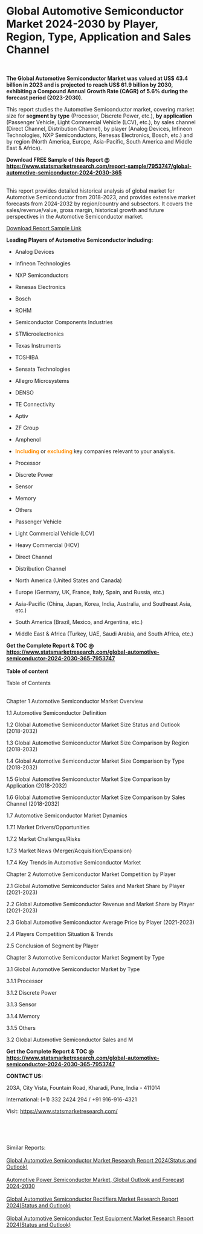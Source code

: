<h1>Global Automotive Semiconductor Market 2024-2030 by Player, Region, Type, Application and Sales Channel</h1><br/><p><strong>The Global Automotive Semiconductor Market was valued at US$ 43.4 billion in 2023 and is projected to reach US$ 61.9 billion by 2030, exhibiting a Compound Annual Growth Rate (<strong>CAGR</strong>) of 5.6% during the forecast period (2023-2030).</strong></p><p>
 
 </p><p>This report studies the Automotive Semiconductor market, covering market size for <strong>segment by type</strong> (Processor, Discrete Power, etc.), <strong>by application</strong> (Passenger Vehicle, Light Commercial Vehicle (LCV), etc.), by sales channel (Direct Channel, Distribution Channel), by player (Analog Devices, Infineon Technologies, NXP Semiconductors, Renesas Electronics, Bosch, etc.) and by region (North America, Europe, Asia-Pacific, South America and Middle East & Africa).</p><div><b>Download FREE Sample of this Report @ <a href="https://www.statsmarketresearch.com/download-free-sample/7953747/global-automotive-semiconductor-2024-2030-365">https://www.statsmarketresearch.com/report-sample/7953747/global-automotive-semiconductor-2024-2030-365</a></b></div><br><p>
 
 This report provides detailed historical analysis of global market for Automotive Semiconductor from 2018-2023, and provides extensive market forecasts from 2024-2032 by region/country and subsectors. It covers the sales/revenue/value, gross margin, historical growth and future perspectives in the Automotive Semiconductor market.</p><p><a href="https://www.statsmarketresearch.com/download-free-sample/7953747/global-automotive-semiconductor-2024-2030-365">Download Report Sample Link</a></p><p>
 
 <strong>Leading Players of Automotive Semiconductor including:</strong></p><p>
 
 </p><ul><p></p><li>Analog Devices</li><p></p><li>Infineon Technologies</li><p></p><li>NXP Semiconductors</li><p></p><li>Renesas Electronics</li><p></p><li>Bosch</li><p></p><li>ROHM</li><p></p><li>Semiconductor Components Industries</li><p></p><li>STMicroelectronics</li><p></p><li>Texas Instruments</li><p></p><li>TOSHIBA</li><p></p><li>Sensata Technologies</li><p></p><li>Allegro Microsystems</li><p></p><li>DENSO</li><p></p><li>TE Connectivity</li><p></p><li>Aptiv</li><p></p><li>ZF Group</li><p></p><li>Amphenol</li><p></p><li><span style="color:#FF8C00"><strong>Including </strong></span>or <span style="color:#FF8C00"><strong>excluding </strong></span>key companies relevant to your analysis.</li><p></p></ul><p>
 
 </p><p>
 
 </p><ul><p></p><li>Processor</li><p></p><li>Discrete Power</li><p></p><li>Sensor</li><p></p><li>Memory</li><p></p><li>Others</li><p></p></ul><p>
 
 </p><p>
 
 </p><ul><p></p><li>Passenger Vehicle</li><p></p><li>Light Commercial Vehicle (LCV)</li><p></p><li>Heavy Commercial (HCV)</li><p></p></ul><p>
 
 </p><p>
 
 </p><ul><p></p><li>Direct Channel</li><p></p><li>Distribution Channel</li><p></p></ul><p>
 
 </p><p>
 
 </p><ul><p></p><li>North America (United States and Canada)</li><p></p><li>Europe (Germany, UK, France, Italy, Spain, and Russia, etc.)</li><p></p><li>Asia-Pacific (China, Japan, Korea, India, Australia, and Southeast Asia, etc.)</li><p></p><li>South America (Brazil, Mexico, and Argentina, etc.)</li><p></p><li>Middle East & Africa (Turkey, UAE, Saudi Arabia, and South Africa, etc.)</li><p></p></ul><p>
 
 </p><div><b>Get the Complete Report & TOC @ <a href="https://www.statsmarketresearch.com/global-automotive-semiconductor-2024-2030-365-7953747">https://www.statsmarketresearch.com/global-automotive-semiconductor-2024-2030-365-7953747</a></b></div><br><b>Table of content</b><p>Table of Contents<br />
 
 <br />
 
 Chapter 1 Automotive Semiconductor Market Overview<br />
 
  1.1 Automotive Semiconductor Definition<br />
 
  1.2 Global Automotive Semiconductor Market Size Status and Outlook (2018-2032)<br />
 
  1.3 Global Automotive Semiconductor Market Size Comparison by Region (2018-2032)<br />
 
  1.4 Global Automotive Semiconductor Market Size Comparison by Type (2018-2032)<br />
 
  1.5 Global Automotive Semiconductor Market Size Comparison by Application (2018-2032)<br />
 
  1.6 Global Automotive Semiconductor Market Size Comparison by Sales Channel (2018-2032)<br />
 
  1.7 Automotive Semiconductor Market Dynamics<br />
 
  1.7.1 Market Drivers/Opportunities<br />
 
  1.7.2 Market Challenges/Risks<br />
 
  1.7.3 Market News (Merger/Acquisition/Expansion)<br />
 
  1.7.4 Key Trends in Automotive Semiconductor Market<br />
 
 Chapter 2 Automotive Semiconductor Market Competition by Player<br />
 
  2.1 Global Automotive Semiconductor Sales and Market Share by Player (2021-2023)<br />
 
  2.2 Global Automotive Semiconductor Revenue and Market Share by Player (2021-2023)<br />
 
  2.3 Global Automotive Semiconductor Average Price by Player (2021-2023)<br />
 
  2.4 Players Competition Situation & Trends<br />
 
  2.5 Conclusion of Segment by Player<br />
 
 Chapter 3 Automotive Semiconductor Market Segment by Type<br />
 
  3.1 Global Automotive Semiconductor Market by Type<br />
 
  3.1.1 Processor<br />
 
  3.1.2 Discrete Power<br />
 
  3.1.3 Sensor<br />
 
  3.1.4 Memory<br />
 
  3.1.5 Others<br />
 
  3.2 Global Automotive Semiconductor Sales and M<br><div><b>Get the Complete Report & TOC @ <a href="https://www.statsmarketresearch.com/global-automotive-semiconductor-2024-2030-365-7953747">https://www.statsmarketresearch.com/global-automotive-semiconductor-2024-2030-365-7953747</a></b></div></p>
 
 <b>CONTACT US:</b><br>
 
 203A, City Vista, Fountain Road, Kharadi, Pune, India - 411014 <br>
 
 International: (+1) 332 2424 294 / +91 916-916-4321<br>
 
 Visit: <a href="https://www.statsmarketresearch.com/">https://www.statsmarketresearch.com/</a>
 
 <br>
 
 <br><br>Similar Reports: <br><br><a href="https://www.statsmarketresearch.com/global-automotive-semiconductor-2024-458-7989166">Global Automotive Semiconductor Market Research Report 2024(Status and Outlook)</a><br><br><a href="https://www.statsmarketresearch.com/global-automotive-power-semiconductor-forecast-2024-2030-385-7966825">Automotive Power Semiconductor Market, Global Outlook and Forecast 2024-2030</a><br><br><a href="https://www.statsmarketresearch.com/global-automotive-semiconductor-rectifiers-2024-886-7935264">Global Automotive Semiconductor Rectifiers Market Research Report 2024(Status and Outlook)</a><br><br><a href="https://www.statsmarketresearch.com/global-automotive-semiconductor-test-equipment-2024-522-7920111">Global Automotive Semiconductor Test Equipment Market Research Report 2024(Status and Outlook)</a><br><br>